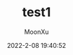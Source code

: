 ---
title: test1
author: MoonXu
description: 懒癌犯了，摘要同标题~
comments: false
sticky: '0'
tags: [test1]
categories: []
password: ''
abbrlink: 74054
date: 2022-2-08 19:40:52
---